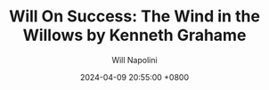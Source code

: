 ---
title: "Will On Success: The Wind in the Willows by Kenneth Grahame"
author: Will Napolini
date: 2024-04-09 20:55:00 +0800
categories: [Mindset, Book-summaries]
tags:
  [
    the-wind-in-the-willows,
    kenneth-grahame,
    toad-of-toad-hall,
    ratty-and-mole,
    otter,
    pastoral-literature,
    river-bank,
    wildlife,
    british-classic,
    friendship,
    adventure,
    animal-characters,
    classic-literature,
    countryside,
    nature,
    animal-stories,
    british-humor,
    river-life,
    golden-age-of-childrens-literature,
    mr-toad,
    timeless-tale,
    boating,
    walter-brown,
    erin-moran,
    jim-cummings,
    classic-books,
    british-authors,
    otter-toad-and-mole,
    riverbank,
    kidlit,
    golden-age,
    british-animals,
    friendship-and-adventure
  ]
image: https://pbs.twimg.com/media/GO2HNQ3XIAEJnQm?format=jpg&name=large
alt: "Will On Success: The Wind in the Willows by Kenneth Grahame"
fallback:
  - 
  # Replace with the URL of your backup image
  -
  # Replace with the URL of your backup image
---